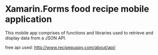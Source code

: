 # Xamarin.Forms food recipe mobile application

This mobile app comprises of functions and libraries used to retrieve and display data from a JSON API.

free api used: http://www.recipepuppy.com/about/api/
